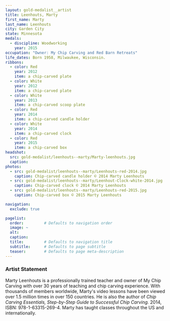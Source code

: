 ```yaml
---
layout: gold-medalist__artist
title: Leenhouts, Marty
first_name: Marty
last_name: Leenhouts
city: Garden City
state: Minnesota
medals: 
  - discipline: Woodworking
    year: 2015
occupation: "Owner: My Chip Carving and Red Barn Retreats"
life_dates: Born 1958, Milwaukee, Wisconsin.
ribbons:
  - color: Red
    year: 2012
    item: a chip-carved plate
  - color: White
    year: 2012
    item: a chip-carved plate
  - color: White
    year: 2013
    item: a chip-carved scoop plate
  - color: Red
    year: 2014
    item: a chip-carved candle holder
  - color: White
    year: 2014
    item: a chip-carved clock
  - color: Red
    year: 2015
    item: a chip-carved box
headshot:
  src: gold-medalist/leenhouts--marty/Marty-leenhouts.jpg
  caption: 
photos:
  - src: gold-medalist/leenhouts--marty/Leenhouts-red-2014.jpg
    caption: Chip-carved candle holder © 2014 Marty Leenhouts
  - src: gold-medalist/leenhouts--marty/Leenhout-Clock-white-2014.jpg
    caption: Chip-carved clock © 2014 Marty Leenhouts
  - src: gold-medalist/leenhouts--marty/Leenhouts-red-2015.jpg
    caption: Chip-carved box © 2015 Marty Leenhouts

navigation:
  exclude: true

pagelist:
  order:         # Defaults to navigation order  
  image: ~
  alt:
  caption:
  title:         # Defaults to navigation title
  subtitle:      # Defaults to page subtitle
  teaser:        # Defaults to page meta-description  
---
```

### Artist Statement

Marty Leenhouts is a professionally trained teacher and owner of My Chip Carving with over 30 years of teaching and chip carving experience. With thousands of members worldwide, Marty's video lessons have been viewed over 1.5 million times in over 150 countries. He is also the author of _Chip Carving Essentials, Step-by-Step Guide to Successful Chip Carving._ 2014, ISBN: 978-1-63315-269-4. Marty has taught classes throughout the US and internationally.